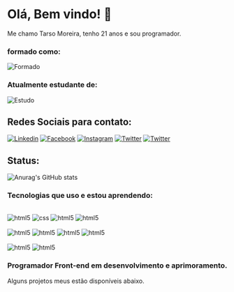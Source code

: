 # Olá, Bem vindo! 👋

Me chamo Tarso Moreira, tenho 21 anos e sou programador.

### formado como:
![Formado](https://img.shields.io/badge/Tecnico_de_analise-de_sistemas-0071C5?style=for-the-badge&logo=intel&logoColor=555555)

### Atualmente estudante de:

![Estudo](https://img.shields.io/badge/Desenvolvimento_de_Software-multiplataforma-00AE45?style=for-the-badge&logo=intel&logoColor=555555)

## Redes Sociais para contato:

[![Linkedin](https://img.shields.io/badge/LinkedIn-0077B5?style=for-the-badge&logo=linkedin&logoColor=white)](www.linkedin.com/in/tarso-moreira-5a651b219)
[![Facebook](https://img.shields.io/badge/Facebook-1877F2?style=for-the-badge&logo=facebook&logoColor=white)](https://www.facebook.com/tarso.moreira.940?mibextid=ZbWKwL)
[![Instagram](https://img.shields.io/badge/Instagram-E4405F?style=for-the-badge&logo=instagram&logoColor=white)](https://www.instagram.com/bioxcis_dono?igsh=MWYwc2JmYWVmMHJlOQ==)
[![Twitter](https://img.shields.io/badge/Twitter-1DA1F2?style=for-the-badge&logo=twitter&logoColor=white)](https://twitter.com/Bioxcis_dono)
[![Twitter](https://img.shields.io/badge/YouTube-FF0000?style=for-the-badge&logo=youtube&logoColor=white)](https://www.youtube.com/@bioxcis)

## Status:

![Anurag's GitHub stats](https://github-readme-stats.vercel.app/api?username=Bioxcis&show_icons=true&theme=synthwave)

### Tecnologias que uso e estou aprendendo:

<div style="display: inline_block"><br/>
    <img alt="html5" src="https://img.shields.io/badge/HTML5-E34F00?style=for-the-badge&logo=html5&logoColor=white">
    <img alt="css" src="https://img.shields.io/badge/CSS3-1572B6?style=for-the-badge&logo=css3&logoColor=white" />
    <img alt="html5" src="https://img.shields.io/badge/Bootstrap-8833AA?style=for-the-badge&logo=bootstrap&logoColor=white"></img>
    <img alt="html5" src="https://img.shields.io/badge/JavaScript-323330?style=for-the-badge&logo=javascript&logoColor=F7DF1E"></img>
</div><br/>
<div style="display: inline_block">
    <img alt="html5" src="https://img.shields.io/badge/Python-14354C?style=for-the-badge&logo=python&logoColor=white"></img>
    <img alt="html5" src="https://img.shields.io/badge/Java-EE0000?style=for-the-badge&logo=openjdk&logoColor=white"></img>
    <img alt="html5" src="https://img.shields.io/badge/Haxe-FFAA00?style=for-the-badge&logo=haxe&logoColor=white"></img>
    <img alt="html5" src="https://img.shields.io/badge/Lua-224499?style=for-the-badge&logo=lua&logoColor=white"></img>
</div><br/>
<div style="display: inline_block">
    <img alt="html5" src="https://img.shields.io/badge/MongoDB-22AA44?style=for-the-badge&logo=mongodb&logoColor=white"></img>
    <img alt="html5" src="https://img.shields.io/badge/MySQL-777777?style=for-the-badge&logo=mysql&logoColor=white"></img>
</div>

### Programador Front-end em desenvolvimento e aprimoramento.

Alguns projetos meus estão disponíveis abaixo.
